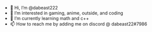 - 👋 Hi, I’m @dabeast222
- 👀 I’m interested in gaming, anime, outside, and coding
- 🌱 I’m currently learning math and c++
- 📫 How to reach me by adding me on discord @ dabeast22#7986

<!---
dabeast222/dabeast222 is a ✨ special ✨ repository because its `README.md` (this file) appears on your GitHub profile.
You can click the Preview link to take a look at your changes.
--->
